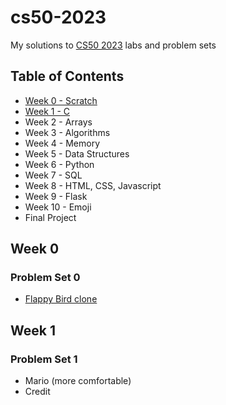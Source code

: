 # cs50-2023
My solutions to [CS50 2023](https://learning.edx.org/course/course-v1:HarvardX+CS50+X/home) labs and problem sets

## Table of Contents

- [Week 0 - Scratch](#week-0)
- [Week 1 - C](#week-1)
- Week 2 - Arrays
- Week 3 - Algorithms
- Week 4 - Memory 
- Week 5 - Data Structures
- Week 6 - Python 
- Week 7 - SQL
- Week 8 - HTML, CSS, Javascript
- Week 9 - Flask
- Week 10 - Emoji
- Final Project

## Week 0
### Problem Set 0 
- [Flappy Bird clone](Toucan.sb3)
## Week 1
### Problem Set 1
- Mario (more comfortable)
- Credit

